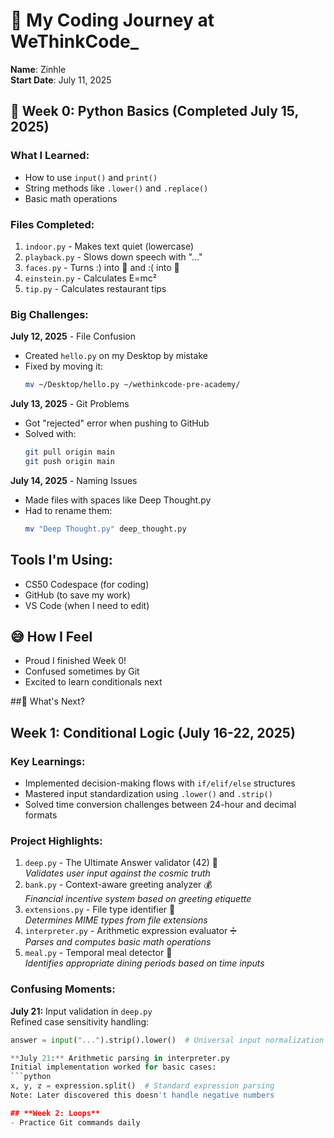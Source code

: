 # 🌱 My Coding Journey at WeThinkCode_
**Name**: Zinhle  
**Start Date**: July 11, 2025  

## 📅 Week 0: Python Basics (Completed July 15, 2025)
### What I Learned:
- How to use `input()` and `print()`
- String methods like `.lower()` and `.replace()`
- Basic math operations

### Files Completed:
1. `indoor.py` - Makes text quiet (lowercase)
2. `playback.py` - Slows down speech with "..."
3. `faces.py` - Turns :) into 🙂 and :( into 🙁
4. `einstein.py` - Calculates E=mc²
5. `tip.py` - Calculates restaurant tips

### Big Challenges:
**July 12, 2025** - File Confusion  
- Created `hello.py` on my Desktop by mistake  
- Fixed by moving it:  
  ```bash
  mv ~/Desktop/hello.py ~/wethinkcode-pre-academy/
  
**July 13, 2025** - Git Problems
- Got "rejected" error when pushing to GitHub
- Solved with:
  ```bash
  git pull origin main
  git push origin main
  
**July 14, 2025** - Naming Issues
- Made files with spaces like Deep Thought.py
- Had to rename them:
   ```bash
   mv "Deep Thought.py" deep_thought.py

## Tools I'm Using:
- CS50 Codespace (for coding)
- GitHub (to save my work)
- VS Code (when I need to edit)

## 😅 How I Feel
- Proud I finished Week 0!
- Confused sometimes by Git
- Excited to learn conditionals next

##📝 What's Next?

## Week 1: Conditional Logic (July 16-22, 2025)

### Key Learnings:
- Implemented decision-making flows with `if/elif/else` structures
- Mastered input standardization using `.lower()` and `.strip()`
- Solved time conversion challenges between 24-hour and decimal formats

### Project Highlights:
1. `deep.py` - The Ultimate Answer validator (42) 🔮  
   *Validates user input against the cosmic truth*
2. `bank.py` - Context-aware greeting analyzer 💰  
   *Financial incentive system based on greeting etiquette*
3. `extensions.py` - File type identifier 🧠  
   *Determines MIME types from file extensions*
4. `interpreter.py` - Arithmetic expression evaluator ➗  
   *Parses and computes basic math operations*
5. `meal.py` - Temporal meal detector 🍔  
   *Identifies appropriate dining periods based on time inputs*

### Confusing Moments:
**July 21:** Input validation in `deep.py`  
Refined case sensitivity handling:
```python
answer = input("...").strip().lower()  # Universal input normalization

**July 21:** Arithmetic parsing in interpreter.py
Initial implementation worked for basic cases:
```python
x, y, z = expression.split()  # Standard expression parsing
Note: Later discovered this doesn't handle negative numbers

## **Week 2: Loops**
- Practice Git commands daily
